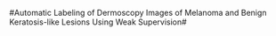 #Automatic Labeling of Dermoscopy Images of Melanoma and Benign Keratosis-like Lesions Using Weak Supervision#
